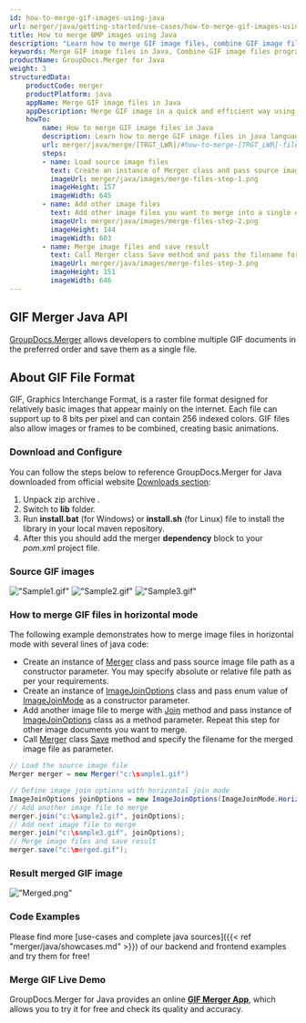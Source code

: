 ```yaml
---
id: how-to-merge-gif-images-using-java
url: merger/java/getting-started/use-cases/how-to-merge-gif-images-using-java
title: How to merge BMP images using Java
description: "Learn how to merge GIF image files, combine GIF image files into one file programmatically in java language using GroupDocs.Merger for Java library."
keywords: Merge GIF image files in Java, Combine GIF image files programmatically
productName: GroupDocs.Merger for Java
weight: 3
structuredData:
    productCode: merger
    productPlatform: java
    appName: Merge GIF image files in Java
    appDescription: Merge GIF image in a quick and efficient way using java language and GroupDocs.Merger for Java API, without the use of any third-party software like Microsoft or Open Office.
    howTo:
        name: How to merge GIF image files in Java 
        description: Learn how to merge GIF image files in java language and GroupDocs.Merger for Java API, without the use of any third-party software like Microsoft or Open Office.
        url: merger/java/merge/[TRGT_LWR]/#how-to-merge-[TRGT_LWR]-files-in-c
        steps:
        - name: Load source image files 
          text: Create an instance of Merger class and pass source image file path as a constructor parameter. You may specify absolute or relative file path as per your requirements. 
          imageUrl: merger/java/images/merge-files-step-1.png
          imageHeight: 157
          imageWidth: 645
        - name: Add other image files
          text: Add other image files you want to merge into a single document with Join method of Merger class.
          imageUrl: merger/java/images/merge-files-step-2.png
          imageHeight: 144
          imageWidth: 603
        - name: Merge image files and save result 
          text: Call Merger class Save method and pass the filename for the resultant image file as parameter.
          imageUrl: merger/java/images/merge-files-step-3.png
          imageHeight: 151
          imageWidth: 646
---
```


## GIF Merger Java API

[GroupDocs.Merger](https://products.groupdocs.com/merger/java) allows developers to combine multiple GIF documents in the preferred order and save them as a single file.

## About GIF File Format

GIF, Graphics Interchange Format, is a raster file format designed for relatively basic images that appear mainly on the internet. Each file can support up to 8 bits per pixel and can contain 256 indexed colors. GIF files also allow images or frames to be combined, creating basic animations.

### Download and Configure

You can follow the steps below to reference GroupDocs.Merger for Java downloaded from official website [Downloads section](https://downloads.groupdocs.com/merger/java):

1. Unpack zip archive .
2. Switch to **lib** folder.
3. Run **install.bat** (for Windows) or **install.sh** (for Linux) file to install the library in your local maven repository.
4. After this you should add the merger **dependency** block to your *pom.xm*l project file.

### Source GIF images

!["Sample1.gif"](/merger/java/images/jpg/sample1.jpg)
!["Sample2.gif"](/merger/java/images/jpg/sample2.jpg)
!["Sample3.gif"](/merger/java/images/jpg/sample3.jpg)

### How to merge GIF files in horizontal mode

The following example demonstrates how to merge image files in horizontal mode with several lines of java code:

* Create an instance of [Merger](https://reference.groupdocs.com/merger/java/com.groupdocs.merger/merger/) class and pass source image file path as a constructor parameter. You may specify absolute or relative file path as per your requirements.
* Create an instance of [ImageJoinOptions](https://reference.groupdocs.com/merger/java/com.groupdocs.merger.domain.options/imagejoinoptions/) class and pass enum value of [ImageJoinMode](https://reference.groupdocs.com/merger/java/com.groupdocs.merger.domain.options/imagejoinmode/) as a constructor parameter.
* Add another image file to merge with [Join](https://reference.groupdocs.com/merger/java/com.groupdocs.merger/merger/#join-java.io.InputStream-) method and pass instance of [ImageJoinOptions](https://reference.groupdocs.com/merger/java/com.groupdocs.merger.domain.options/imagejoinoptions/) class as a method parameter. Repeat this step for other image documents you want to merge.
* Call [Merger](https://reference.groupdocs.com/merger/java/com.groupdocs.merger/merger/) class [Save](https://reference.groupdocs.com/merger/java/com.groupdocs.merger/merger/#save-java.io.OutputStream-) method and specify the filename for the merged image file as parameter.

```java
// Load the source image file
Merger merger = new Merger("c:\sample1.gif")

// Define image join options with horizontal join mode
ImageJoinOptions joinOptions = new ImageJoinOptions(ImageJoinMode.Horizontal);
// Add another image file to merge
merger.join("c:\sample2.gif", joinOptions);
// Add next image file to merge
merger.join("c:\sample3.gif", joinOptions);
// Merge image files and save result
merger.save("c:\merged.gif");

```

### Result merged GIF image

!["Merged.png"](/merger/java/images/jpg/merged_horizontal.jpg)

### Code Examples

Please find more [use-cases and complete java sources]({{< ref "merger/java/showcases.md" >}}) of our backend and frontend examples and try them for free!

### Merge GIF Live Demo

GroupDocs.Merger for Java provides an online [**GIF Merger App**](https://products.groupdocs.app/merger/images/gif), which allows you to try it for free and check its quality and accuracy.